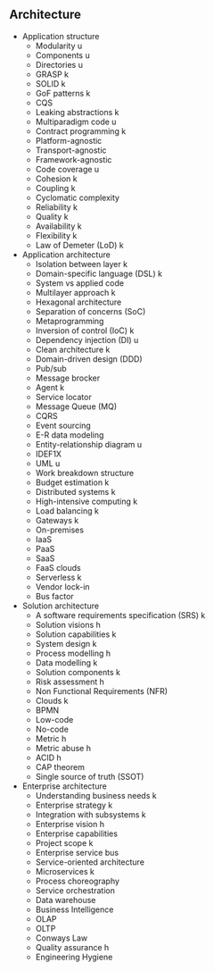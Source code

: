 ## Architecture

- Application structure
  - Modularity u
  - Components u
  - Directories u
  - GRASP k
  - SOLID k
  - GoF patterns k
  - CQS
  - Leaking abstractions k
  - Multiparadigm code u
  - Contract programming k
  - Platform-agnostic
  - Transport-agnostic
  - Framework-agnostic
  - Code coverage u
  - Cohesion k
  - Coupling k
  - Cyclomatic complexity
  - Reliability k
  - Quality k
  - Availability k
  - Flexibility k
  - Law of Demeter (LoD) k
- Application architecture
  - Isolation between layer k
  - Domain-specific language (DSL) k
  - System vs applied code
  - Multilayer approach k
  - Hexagonal architecture
  - Separation of concerns (SoC)
  - Metaprogramming
  - Inversion of control (IoC) k
  - Dependency injection (DI) u
  - Clean architecture k
  - Domain-driven design (DDD)
  - Pub/sub
  - Message brocker
  - Agent k
  - Service locator
  - Message Queue (MQ)
  - CQRS
  - Event sourcing
  - E-R data modeling
  - Entity-relationship diagram u
  - IDEF1X
  - UML u
  - Work breakdown structure
  - Budget estimation k
  - Distributed systems k
  - High-intensive computing k
  - Load balancing k
  - Gateways k
  - On-premises
  - IaaS
  - PaaS
  - SaaS
  - FaaS clouds
  - Serverless k
  - Vendor lock-in
  - Bus factor
- Solution architecture
  - A software requirements specification (SRS) k
  - Solution visions h
  - Solution capabilities k
  - System design k
  - Process modelling h
  - Data modelling k
  - Solution components k
  - Risk assessment h
  - Non Functional Requirements (NFR)
  - Clouds k
  - BPMN
  - Low-code
  - No-code
  - Metric h
  - Metric abuse h
  - ACID h
  - CAP theorem
  - Single source of truth (SSOT)
- Enterprise architecture
  - Understanding business needs k
  - Enterprise strategy k
  - Integration with subsystems k
  - Enterprise vision h
  - Enterprise capabilities
  - Project scope k
  - Enterprise service bus
  - Service-oriented architecture
  - Microservices k
  - Process choreography
  - Service orchestration
  - Data warehouse
  - Business Intelligence
  - OLAP
  - OLTP
  - Conways Law
  - Quality assurance h
  - Engineering Hygiene
